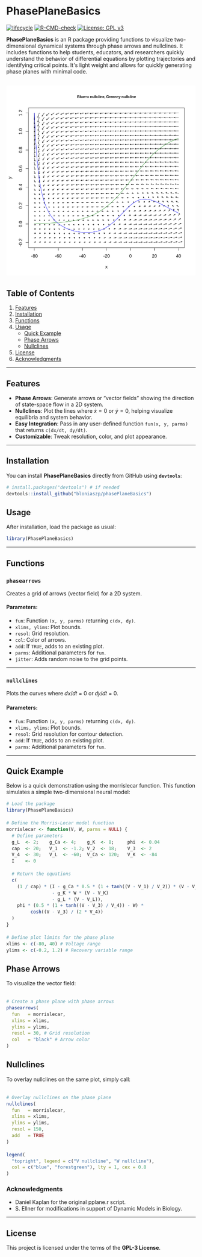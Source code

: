 # PhasePlaneBasics
<!-- badges: start -->

[![lifecycle](https://img.shields.io/badge/lifecycle-experimental-orange.svg)](https://lifecycle.r-lib.org/articles/stages.html)
[![R-CMD-check](https://github.com/bloniaszp/phasePlaneBasics/actions/workflows/R-CMD-check.yml/badge.svg)](https://github.com/bloniaszp/phasePlaneBasics/actions/workflows/R-CMD-check.yml)
[![License: GPL v3](https://img.shields.io/badge/License-GPLv3-blue.svg)](https://www.gnu.org/licenses/gpl-3.0)

<!-- badges: end -->


**PhasePlaneBasics** is an R package providing functions to visualize two-dimensional dynamical systems through phase arrows and nullclines. It includes functions to help students, educators, and researchers quickly understand the behavior of differential equations by plotting trajectories and identifying critical points. It's light weight and allows for quickly generating phase planes with minimal code.

![Phase Plane Example](phase_plane_example.png)
---

## Table of Contents

1. [Features](#features)  
2. [Installation](#installation)
3. [Functions](#functions) 
4. [Usage](#usage)  
   - [Quick Example](#quick-example)  
   - [Phase Arrows](#phase-arrows)  
   - [Nullclines](#nullclines)  
5. [License](#license)  
6. [Acknowledgments](#acknowledgments)  

---

## Features

- **Phase Arrows**: Generate arrows or “vector fields” showing the direction of state-space flow in a 2D system.  
- **Nullclines**: Plot the lines where $\dot{x} = 0$ or $\dot{y} = 0$, helping visualize equilibria and system behavior.  
- **Easy Integration**: Pass in any user-defined function `fun(x, y, parms)` that returns `c(dx/dt, dy/dt)`.  
- **Customizable**: Tweak resolution, color, and plot appearance.  
---

## Installation

You can install **PhasePlaneBasics** directly from GitHub using **`devtools`**:

```r
# install.packages("devtools") # if needed
devtools::install_github("bloniaszp/phasePlaneBasics")
```

## Usage

After installation, load the package as usual:

```r
library(PhasePlaneBasics)
```

---

## Functions

### `phasearrows`
Creates a grid of arrows (vector field) for a 2D system.

#### Parameters:
- `fun`: Function `(x, y, parms)` returning `c(dx, dy)`.
- `xlims, ylims`: Plot bounds.
- `resol`: Grid resolution.
- `col`: Color of arrows.
- `add`: If `TRUE`, adds to an existing plot.
- `parms`: Additional parameters for `fun`.
- `jitter`: Adds random noise to the grid points.

---

### `nullclines`
Plots the curves where 𝑑𝑥/𝑑𝑡 = 0 or 𝑑𝑦/𝑑𝑡 = 0.

#### Parameters:
- `fun`: Function `(x, y, parms)` returning `c(dx, dy)`.
- `xlims, ylims`: Plot bounds.
- `resol`: Grid resolution for contour detection.
- `add`: If `TRUE`, adds to an existing plot.
- `parms`: Additional parameters for `fun`.

---

## Quick Example
Below is a quick demonstration using the morrislecar function. This function simulates a simple two-dimensional neural model:

```r
# Load the package
library(PhasePlaneBasics)

# Define the Morris-Lecar model function
morrislecar <- function(V, W, parms = NULL) {
  # Define parameters
  g_L  <- 2;    g_Ca <- 4;    g_K  <- 8;     phi  <- 0.04
  cap  <- 20;   V_1  <- -1.2; V_2  <- 18;    V_3  <- 2
  V_4  <- 30;   V_L  <- -60;  V_Ca <- 120;   V_K  <- -84
  I    <- 0

  # Return the equations
  c(
    (1 / cap) * (I - g_Ca * 0.5 * (1 + tanh((V - V_1) / V_2)) * (V - V_Ca)
                 - g_K * W * (V - V_K)
                 - g_L * (V - V_L)),
    phi * (0.5 * (1 + tanh((V - V_3) / V_4)) - W) *
         cosh((V - V_3) / (2 * V_4))
  )
}

# Define plot limits for the phase plane
xlims <- c(-80, 40) # Voltage range
ylims <- c(-0.2, 1.2) # Recovery variable range

```

## Phase Arrows
To visualize the vector field:

```r

# Create a phase plane with phase arrows
phasearrows(
  fun   = morrislecar,
  xlims = xlims,
  ylims = ylims,
  resol = 30, # Grid resolution
  col   = "black" # Arrow color
)

```

## Nullclines
To overlay nullclines on the same plot, simply call:

```r

# Overlay nullclines on the phase plane
nullclines(
  fun   = morrislecar,
  xlims = xlims,
  ylims = ylims,
  resol = 150, 
  add   = TRUE 
)

legend(
  "topright", legend = c("V nullcline", "W nullcline"),
  col = c("blue", "forestgreen"), lty = 1, cex = 0.8
)

```

### Acknowledgments
- Daniel Kaplan for the original pplane.r script.
- S. Ellner for modifications in support of Dynamic Models in Biology.

--- 

## License

This project is licensed under the terms of the **GPL-3 License**.
